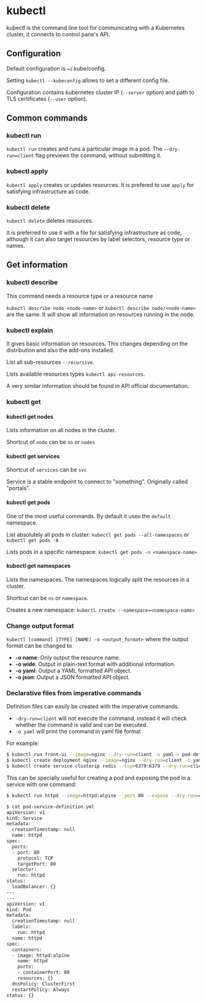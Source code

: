 # kubectl

kubectl is the command line tool for communicating with a Kubernetes cluster, it connects to control pane's API.

## Configuration

Default configuration is ~/.kube/config.

Setting `kubectl --kubeconfig` allows to set a different config file.

Configuration contains kubernetes cluster IP (`--server` option) and path to TLS certificates (`--user` option).

## Common commands

### kubectl run

`kubectl run` creates and runs a particular image in a pod. The `--dry-run=client` flag previews the command, without submitting it.

### kubectl apply

`kubectl apply` creates or updates resources. It is prefered to use `apply` for satisfying infrastructure as code.

### kubectl delete

`kubectl delete` deletes resources.

It is preferred to use it with a file for satisfying infrastructure as code, although it can also target resources by label selectors, resource type or names.

## Get information

### kubectl describe <resource>

This command needs a resource type or a resource name

`kubectl describe node <node-name>` or `kubectl describe node/<node-name>` are the same. It will show all information on resources running in the node.

### kubectl explain <type>

It gives basic information on resources. This changes depending on the distribution and also the add-ons installed.

List all sub-resources `--recursive`.

Lists available resources types `kubectl api-resources`.

A very similar information should be found in API official documentation.

### kubectl get <resource>

#### kubectl get nodes

Lists information on all nodes in the cluster.

Shortcut of `node` can be `no` or `nodes`

#### kubectl get services

Shortcut of `services` can be `svc`

Service is a stable endpoint to connect to "something". Originally called "portals".

#### kubectl get pods

One of the most useful commands. By default it uses the `default` namespace.

List absolutely all pods in cluster: `kubectl get pods --all-namespaces` or `kubectl get pods -A`

Lists pods in a specific namespace: `kubectl get pods -n <namespace-name>`

#### kubectl get namespaces

Lists the namespaces. The namespaces logically split the resources in a cluster.

Shortcut can be `ns` or `namespace`.

Creates a new namespace: `kubectl create --namespace=<namespace-name>`

### Change output format

`kubectl [command] [TYPE] [NAME] -o <output_format>` where the output format can be changed to

- **-o name**: Only output the resource name.
- **-o wide**: Output in plain-text format with additional information.
- **-o yaml**: Output a YAML formatted API object.
- **-o json**: Output a JSON formatted API object.

### Declarative files from imperative commands

Definition files can easily be created with the imperative commands.

- `-dry-run=client` will not execute the command, instead it will check whether the command is valid and can be executed.
- `-o yaml` will print the command in yaml file format

For example:

```bash
$ kubectl run front-ui --image=nginx --dry-run=client -o yaml > pod-definition.yml
$ kubectl create deployment nginx --image=nginx --dry-run=client -o yaml > nginx-deployment.yml
$ kubectl create service clusterip redis --tcp=6379:6379 --dry-run=client -o yaml > service-definition.yml
```

This can be specially useful for creating a pod and exposing the pod in a service with one command:

```bash
$ kubectl run httpd --image=httpd:alpine --port 80 --expose --dry-run=client -o yaml > pod-service-definition.yml

$ cat pod-service-definition.yml
apiVersion: v1
kind: Service
metadata:
  creationTimestamp: null
  name: httpd
spec:
  ports:
  - port: 80
    protocol: TCP
    targetPort: 80
  selector:
    run: httpd
status:
  loadBalancer: {}
---
---
apiVersion: v1
kind: Pod
metadata:
  creationTimestamp: null
  labels:
    run: httpd
  name: httpd
spec:
  containers:
  - image: httpd:alpine
    name: httpd
    ports:
    - containerPort: 80
    resources: {}
  dnsPolicy: ClusterFirst
  restartPolicy: Always
status: {}
```
